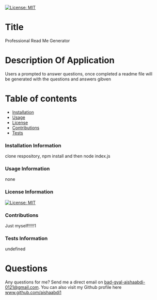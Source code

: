 [![License: MIT](https://img.shields.io/badge/License-MIT-yellow.svg)](https://opensource.org/licenses/MIT)
# Title 
Professional Read Me Generator
# Description Of Application 
Users a prompted to answer questions, once completed a readme file will be generated with the questions and answers gibven
# Table of contents
* [Installation](#installation)
* [Usage](#usage)
* [License](#license)
* [Contributions](#contributions)
* [Tests](#tests)
### Installation Information
<a name ="installation"> </a>
clone respository, npm install and then node index.js
### Usage Information
<a name ="usage"> </a>
none
### License Information
<a name ="license"> </a>
[![License: MIT](https://img.shields.io/badge/License-MIT-yellow.svg)](https://opensource.org/licenses/MIT)
### Contributions
<a name ="contributions"> </a>
Just myself!!!!!1
### Tests Information
<a name ="tests"> </a>
undefined
# Questions
Any questions for me? Send me a direct email on bad-gyal-aishaabdi-0121@gmail.com.
You can also visit my Github profile here www.github.com/aishaabdi1
